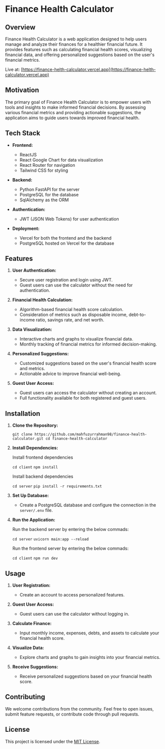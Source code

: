 # Finance Health Calculator

Overview
--------

Finance Health Calculator is a web application designed to help users manage and analyze their finances for a healthier financial future. It provides features such as calculating financial health scores, visualizing financial data, and offering personalized suggestions based on the user's financial metrics.

Live at: [https://finance-helth-calculator.vercel.app](https://finance-helth-calculator.vercel.app)

Motivation
----------

The primary goal of Finance Health Calculator is to empower users with tools and insights to make informed financial decisions. By assessing various financial metrics and providing actionable suggestions, the application aims to guide users towards improved financial health.

Tech Stack
----------

* **Frontend:**

  * ReactJS
  * React Google Chart for data visualization
  * React Router for navigation
  * Tailwind CSS for styling
* **Backend:**

  * Python FastAPI for the server
  * PostgreSQL for the database
  * SqlAlchemy as the ORM
* **Authentication:**

  * JWT (JSON Web Tokens) for user authentication
* **Deployment:**

  * Vercel for both the frontend and the backend
  * PostgreSQL hosted on Vercel for the database

Features
--------

1. **User Authentication:**

   * Secure user registration and login using JWT.
   * Guest users can use the calculator without the need for authentication.
2. **Financial Health Calculation:**

   * Algorithm-based financial health score calculation.
   * Consideration of metrics such as disposable income, debt-to-income ratio, savings rate, and net worth.
3. **Data Visualization:**

   * Interactive charts and graphs to visualize financial data.
   * Monthly tracking of financial metrics for informed decision-making.
4. **Personalized Suggestions:**

   * Customized suggestions based on the user's financial health score and metrics.
   * Actionable advice to improve financial well-being.
5. **Guest User Access:**

   * Guest users can access the calculator without creating an account.
   * Full functionality available for both registered and guest users.

Installation
------------

1. **Clone the Repository:**

   `git clone https://github.com/mahfuzurrahman98/finance-health-calculator.git cd finance-health-calculator`
2. **Install Dependencies:**

   Install frontend dependencies

   `cd client`
   `npm install`

   Install backend dependencies

   `cd server`
   `pip install -r requirements.txt`
3. **Set Up Database:**

   * Create a PostgreSQL database and configure the connection in the `server/.env` file.
4. **Run the Application:**

   Run the backend server by entering the below commads:

   `cd server`
   `uvicorn main:app --reload`

   Run the frontend server by entering the below commads:

   `cd client`
   `npm run dev`

Usage
-----

1. **User Registration:**

   * Create an account to access personalized features.
2. **Guest User Access:**

   * Guest users can use the calculator without logging in.
3. **Calculate Finance:**

   * Input monthly income, expenses, debts, and assets to calculate your financial health score.
4. **Visualize Data:**

   * Explore charts and graphs to gain insights into your financial metrics.
5. **Receive Suggestions:**

   * Receive personalized suggestions based on your financial health score.

Contributing
------------

We welcome contributions from the community. Feel free to open issues, submit feature requests, or contribute code through pull requests.

License
-------

This project is licensed under the [MIT License](LICENSE).
